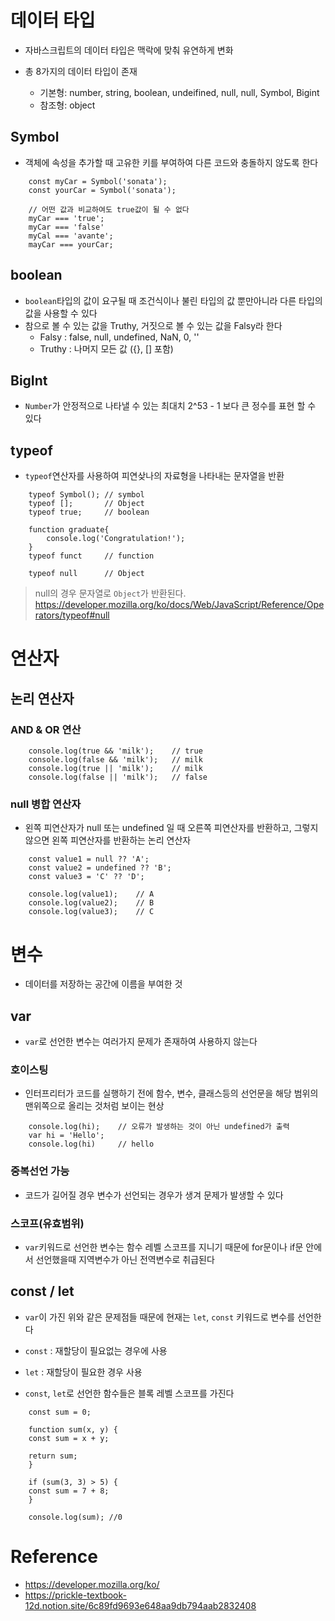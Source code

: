# 데이터 타입

* 자바스크립트의 데이터 타입은 맥락에 맞춰 유연하게 변화

* 총 8가지의 데이터 타입이 존재
    * 기본형: number, string, boolean, undeifined, null, null, Symbol, Bigint
    * 참조형: object

## Symbol

* 객체에 속성을 추가할 때 고유한 키를 부여하여 다른 코드와 충돌하지 않도록 한다

```JS
    const myCar = Symbol('sonata');
    const yourCar = Symbol('sonata');

    // 어떤 값과 비교하여도 true값이 될 수 없다
    myCar === 'true';   
    myCar === 'false'
    myCal === 'avante';
    mayCar === yourCar;

```

## boolean

* `boolean`타입의 값이 요구될 때 조건식이나 불린 타입의 값 뿐만아니라 다른 타입의 값을 사용할 수 있다
* 참으로 볼 수 있는 값을 Truthy, 거짓으로 볼 수 있는 값을 Falsy라 한다
    * Falsy : false, null, undefined, NaN, 0, ''
    * Truthy : 나머지 모든 값 ({}, [] 포함)

## BigInt

* `Number`가 안정적으로 나타낼 수 있는 최대치 2^53 - 1 보다 큰 정수를 표현 할 수 있다

## typeof

* `typeof`연산자를 사용하여 피연샂나의 자료형을 나타내는 문자열을 반환

```JS
    typeof Symbol(); // symbol
    typeof [];       // Object
    typeof true;     // boolean

    function graduate{
        console.log('Congratulation!');
    }
    typeof funct     // function

    typeof null      // Object

```

> null의 경우 문자열로 `Object`가 반환된다.<br/> https://developer.mozilla.org/ko/docs/Web/JavaScript/Reference/Operators/typeof#null

# 연산자

## 논리 연산자

### AND & OR 연산

```JS
    console.log(true && 'milk');    // true
    console.log(false && 'milk');   // milk
    console.log(true || 'milk');    // milk
    console.log(false || 'milk');   // false

```

### null 병합 연산자

* 왼쪽 피연산자가 null 또는 undefined 일 때 오른쪽 피연산자를 반환하고, 그렇지 않으면 왼쪽 피연산자를 반환하는 논리 연산자

```JS
    const value1 = null ?? 'A';
    const value2 = undefined ?? 'B';
    const value3 = 'C' ?? 'D';

    console.log(value1);    // A
    console.log(value2);    // B
    console.log(value3);    // C

```

# 변수

* 데이터를 저장하는 공간에 이름을 부여한 것

## var

* `var`로 선언한 변수는 여러가지 문제가 존재하여 사용하지 않는다

### 호이스팅

* 인터프리터가 코드를 실행하기 전에 함수, 변수, 클래스등의 선언문을 해당 범위의 맨위쪽으로 올리는 것처럼 보이는 현상

```JS
    console.log(hi);    // 오류가 발생하는 것이 아닌 undefined가 출력
    var hi = 'Hello';
    console.log(hi)     // hello
```

### 중복선언 가능

* 코드가 길어질 경우 변수가 선언되는 경우가 생겨 문제가 발생할 수 있다

### 스코프(유효범위)

* `var`키워드로 선언한 변수는 함수 레벨 스코프를 지니기 때문에 for문이나 if문 안에서 선언했을때 지역변수가 아닌 전역변수로 취급된다

## const / let

* `var`이 가진 위와 같은 문제점들 때문에 현재는 `let`, `const` 키워드로 변수를 선언한다
* `const` : 재할당이 필요없는 경우에 사용
* `let` : 재할당이 필요한 경우 사용

* `const`, `let`로 선언한 함수들은 블록 레벨 스코프를 가진다

```JS
    const sum = 0;

    function sum(x, y) {
    const sum = x + y;

    return sum;
    }

    if (sum(3, 3) > 5) {
    const sum = 7 + 8; 
    }
    
    console.log(sum); //0
```

# Reference

* https://developer.mozilla.org/ko/
* https://prickle-textbook-12d.notion.site/6c89fd9693e648aa9db794aab2832408